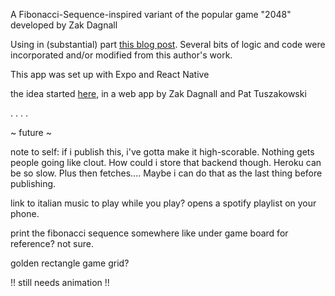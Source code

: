 A Fibonacci-Sequence-inspired variant of the popular game "2048"
developed by Zak Dagnall

Using in (substantial) part [this blog post](https://medium.com/tinyso/how-to-create-game-2048-in-javascript-reactjs-react-native-4588bfd136c9). Several bits of logic and code were incorporated and/or modified from this author's work.

This app was set up with Expo and React Native

the idea started [here](https://gameboyzarcade.netlify.app/), in a web app by Zak Dagnall and Pat Tuszakowski

.
.
.
.

~ future ~

note to self: if i publish this, i've gotta make it high-scorable. Nothing gets people going like clout. How could i store that backend though. Heroku can be so slow. Plus then fetches....
Maybe i can do that as the last thing before publishing.

link to italian music to play while you play? opens a spotify playlist on your phone.

print the fibonacci sequence somewhere like under game board for reference? not sure.

golden rectangle game grid?

!! still needs animation !!
